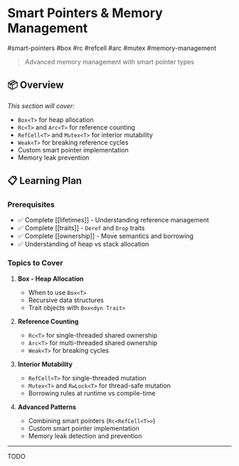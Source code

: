 # Smart Pointers & Memory Management

#smart-pointers #box #rc #refcell #arc #mutex #memory-management

> Advanced memory management with smart pointer types

## 📦 Overview

*This section will cover:*
- `Box<T>` for heap allocation
- `Rc<T>` and `Arc<T>` for reference counting
- `RefCell<T>` and `Mutex<T>` for interior mutability
- `Weak<T>` for breaking reference cycles
- Custom smart pointer implementation
- Memory leak prevention

## 📋 Learning Plan

### Prerequisites
- ✅ Complete [[lifetimes]] - Understanding reference management
- ✅ Complete [[traits]] - `Deref` and `Drop` traits
- ✅ Complete [[ownership]] - Move semantics and borrowing
- ✅ Understanding of heap vs stack allocation

### Topics to Cover
1. **Box<T> - Heap Allocation**
   - When to use `Box<T>`
   - Recursive data structures
   - Trait objects with `Box<dyn Trait>`

2. **Reference Counting**
   - `Rc<T>` for single-threaded shared ownership
   - `Arc<T>` for multi-threaded shared ownership
   - `Weak<T>` for breaking cycles

3. **Interior Mutability**
   - `RefCell<T>` for single-threaded mutation
   - `Mutex<T>` and `RwLock<T>` for thread-safe mutation
   - Borrowing rules at runtime vs compile-time

4. **Advanced Patterns**
   - Combining smart pointers (`Rc<RefCell<T>>`)
   - Custom smart pointer implementation
   - Memory leak detection and prevention

---

TODO
